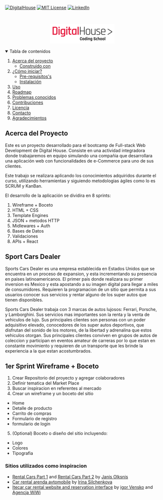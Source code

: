 [![DigitalHouse][digitalhouse-shield]][digitalhouse-url]
[![MIT License][license-shield]][license-url]
[![LinkedIn][linkedin-shield]][linkedin-url]

<br>
<p align="center">
	<a href="https://github.com/jubaan/grupo_7_sportCarsDealer">
		<img src="./public/img/dg-logo.png" atl="DigitalHouse">
	</a>
	
</p>

<!-- Tabla de contenidos -->
<details open="open">
  <summary>Tabla de contenidos</summary>
  <ol>
    <li>
      <a href="#acerca-del-proyecto">Acerca del proyecto</a>
      <ul>
        <li><a href="#built-with">Construido con</a></li>
      </ul>
    </li>
    <li>
      <a href="#getting-started"> ¿Cómo iniciar?</a>
      <ul>
        <li><a href="#prerequisites">Pre-requisitos's</a></li>
        <li><a href="#installation">Instalación</a></li>
      </ul>
    </li>
    <li><a href="#usage">Uso</a></li>
    <li><a href="#roadmap">Roadmap</a></li>
    <li><a href="#known-issues">Problemas conocidos</a></li>
    <li><a href="#contributing">Contribuciones</a></li>
    <li><a href="#license">Licencia</a></li>
    <li><a href="#contact">Contacto</a></li>
    <li><a href="#acknowledgements">Agradecimientos</a></li>
  </ol>
</details>

## Acerca del Proyecto

Este es un proyecto desarrollado para el bootcamp de Full-stack Web Development de Digital House. Consiste en una actividad integradora donde trabajaremos en equipo simulando una compañia que desarrollara una aplicación web con funcionalidades de e-Commerce para uno de sus clientes. 

Este trabajo se realizara aplicando los conocimientos adquiridos durante el curso, utilizando herramientas y siguiendo metodologias ágiles como lo es SCRUM y KanBan.

El desarrollo de la aplicación se dividira en 8 sprints:
1. Wireframe + Boceto
2. HTML + CSS
3. Template Engines
4. JSON + metodos HTTP
5. Midlewares + Auth
6. Bases de Datos
7. Validaciones
8. APIs + React


## Sport Cars Dealer

Sports Cars Dealer es una empresa establecida en Estados Unidos que se encuentra en un proceso de expansion, y esta incrementando su presencia en paises latinoamericanos. El primer pais donde realizara su primer inversion es Mexico y esta apostando a su imagen digital para llegar a miles de consumidores. Requieren la programacion de un sitio que permita a sus usuarios conocer sus servicios y rentar alguno de los super autos que tienen disponibles.

Sports Cars Dealer trabaja con 3 marcas de autos lujosos: Ferrari, Porsche, y Lamborghini. Sus servicios mas importantes son la renta y la venta de vehiculos de lujo. Sus principales clientes son personas con un poder adquisitivo elevado, conocedores de los super autos deportivos, que disfrutan del sonido de los motores, de la libertad y adrenalina que estos vehiculos otorgan. Sus principales clientes conviven en grupos de autos de coleccion y participan en eventos amateur de carreras por lo que estan en constante movimiento y requieren de un transporte que les brinde la experiencia a la que estan acostumbrados.

## 1er Sprint Wireframe + Boceto
1. Crear Repositorio del proyecto y agregar colaboradores
2. Definir tematica del Market Place
3. Buscar inspiracion en referentes al mercado
4. Crear un wireframe y un boceto del sitio
  - Home
  - Detalle de producto
  - Carrito de compras
  - Formulario de registro
  - formulario de login
5. (Optional) Boceto o diseño del sitio incluyendo:
  - Logo
  - Colores
  - Tipografia

  ### Sitios utilizados como inspiracion
  - [Rental Cars Part 1](https://www.behance.net/gallery/128300933/Rental-Cars-Part-1) and [Rental Cars Part 2](https://www.behance.net/gallery/128308973/Rental-Cars-Part-2) by [Janis Olksnis](https://www.behance.net/janisolksnis)
  - [Car rental arenda avtomobile](https://www.behance.net/gallery/122405699/Car-rental-arenda-avtomobilej?tracking_source=search_projects_recommended%7Crent%20a%20car) by [Irina Silchenkova](https://www.behance.net/silchenkovecc9)
  - [Itecar car rental website and reservation interface](https://www.behance.net/gallery/82603097/Itecar-car-rental-website-and-reservation-interface?tracking_source=search_projects_recommended%7Crent%20a%20car) by [igor Vensko](https://www.behance.net/igorV) and [Agencja WiWi](https://www.behance.net/agencjawiwi)


[digitalhouse-shield]: https://img.shields.io/badge/Digital%20House-Sport%20Cars%20Dealer-red?style=for-the-badge
[digitalhouse-url]: https://www.digitalhouse.com
[license-shield]: https://img.shields.io/badge/licencia-MIT-orange?style=for-the-badge
[license-url]: https://github.com/enroutesystems/online-form-builder/blob/main/LICENSE.md
[linkedin-shield]: https://img.shields.io/badge/-LinkedIn-black.svg?style=for-the-badge&logo=linkedin&colorB=555
[linkedin-url]: https://linkedin.com/in/jubaan
[product-screenshot]: ./public/screenshot.png
